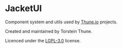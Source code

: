# JacketUI

Component system and utils used by [Thune.io](https://thune.io) projects.

Created and maintained by Torstein Thune.

Licenced under the [LGPL-3.0](https://www.gnu.org/licenses/lgpl-3.0.en.html) license.
